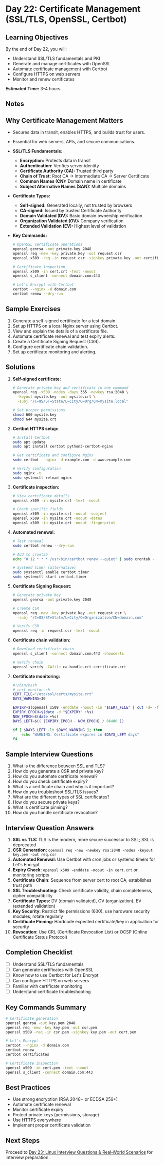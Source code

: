 # Day 22: Certificate Management (SSL/TLS, OpenSSL, Certbot)

## Learning Objectives
By the end of Day 22, you will:
- Understand SSL/TLS fundamentals and PKI
- Generate and manage certificates with OpenSSL
- Automate certificate management with Certbot
- Configure HTTPS on web servers
- Monitor and renew certificates

**Estimated Time:** 3-4 hours

## Notes

## Why Certificate Management Matters
- Secures data in transit, enables HTTPS, and builds trust for users.
- Essential for web servers, APIs, and secure communications.

- **SSL/TLS Fundamentals:**
  - **Encryption:** Protects data in transit
  - **Authentication:** Verifies server identity
  - **Certificate Authority (CA):** Trusted third party
  - **Chain of Trust:** Root CA → Intermediate CA → Server Certificate
  - **Common Names (CN):** Domain name in certificate
  - **Subject Alternative Names (SAN):** Multiple domains

- **Certificate Types:**
  - **Self-signed:** Generated locally, not trusted by browsers
  - **CA-signed:** Issued by trusted Certificate Authority
  - **Domain Validated (DV):** Basic domain ownership verification
  - **Organization Validated (OV):** Company verification
  - **Extended Validation (EV):** Highest level of validation

- **Key Commands:**
  ```bash
  # OpenSSL certificate operations
  openssl genrsa -out private.key 2048
  openssl req -new -key private.key -out request.csr
  openssl x509 -req -in request.csr -signkey private.key -out certificate.crt
  
  # Certificate inspection
  openssl x509 -in cert.crt -text -noout
  openssl s_client -connect domain.com:443
  
  # Let's Encrypt with Certbot
  certbot --nginx -d domain.com
  certbot renew --dry-run
  ```

## Sample Exercises
1. Generate a self-signed certificate for a test domain.
2. Set up HTTPS on a local Nginx server using Certbot.
3. View and explain the details of a certificate file.
4. Automate certificate renewal and test expiry alerts.
5. Create a Certificate Signing Request (CSR).
6. Configure certificate chain validation.
7. Set up certificate monitoring and alerting.

## Solutions
1. **Self-signed certificate:**
   ```bash
   # Generate private key and certificate in one command
   openssl req -x509 -nodes -days 365 -newkey rsa:2048 \
     -keyout mysite.key -out mysite.crt \
     -subj "/C=US/ST=State/L=City/O=Org/CN=mysite.local"
   
   # Set proper permissions
   chmod 600 mysite.key
   chmod 644 mysite.crt
   ```

2. **Certbot HTTPS setup:**
   ```bash
   # Install Certbot
   sudo apt update
   sudo apt install certbot python3-certbot-nginx
   
   # Get certificate and configure Nginx
   sudo certbot --nginx -d example.com -d www.example.com
   
   # Verify configuration
   sudo nginx -t
   sudo systemctl reload nginx
   ```

3. **Certificate inspection:**
   ```bash
   # View certificate details
   openssl x509 -in mysite.crt -text -noout
   
   # Check specific fields
   openssl x509 -in mysite.crt -noout -subject
   openssl x509 -in mysite.crt -noout -dates
   openssl x509 -in mysite.crt -noout -fingerprint
   ```

4. **Automated renewal:**
   ```bash
   # Test renewal
   sudo certbot renew --dry-run
   
   # Add to crontab
   echo "0 12 * * * /usr/bin/certbot renew --quiet" | sudo crontab -
   
   # Systemd timer (alternative)
   sudo systemctl enable certbot.timer
   sudo systemctl start certbot.timer
   ```

5. **Certificate Signing Request:**
   ```bash
   # Generate private key
   openssl genrsa -out private.key 2048
   
   # Create CSR
   openssl req -new -key private.key -out request.csr \
     -subj "/C=US/ST=State/L=City/O=Organization/CN=domain.com"
   
   # Verify CSR
   openssl req -in request.csr -text -noout
   ```

6. **Certificate chain validation:**
   ```bash
   # Download certificate chain
   openssl s_client -connect domain.com:443 -showcerts
   
   # Verify chain
   openssl verify -CAfile ca-bundle.crt certificate.crt
   ```

7. **Certificate monitoring:**
   ```bash
   #!/bin/bash
   # cert-monitor.sh
   CERT_FILE="/etc/ssl/certs/mysite.crt"
   DAYS_WARNING=30
   
   EXPIRY=$(openssl x509 -enddate -noout -in "$CERT_FILE" | cut -d= -f2)
   EXPIRY_EPOCH=$(date -d "$EXPIRY" +%s)
   NOW_EPOCH=$(date +%s)
   DAYS_LEFT=$(( (EXPIRY_EPOCH - NOW_EPOCH) / 86400 ))
   
   if [ $DAYS_LEFT -lt $DAYS_WARNING ]; then
       echo "WARNING: Certificate expires in $DAYS_LEFT days"
   fi
   ```

## Sample Interview Questions
1. What is the difference between SSL and TLS?
2. How do you generate a CSR and private key?
3. How do you automate certificate renewal?
4. How do you check certificate expiry?
5. What is a certificate chain and why is it important?
6. How do you troubleshoot SSL/TLS issues?
7. What are the different types of SSL certificates?
8. How do you secure private keys?
9. What is certificate pinning?
10. How do you handle certificate revocation?

## Interview Question Answers
1. **SSL vs TLS:** TLS is the modern, more secure successor to SSL; SSL is deprecated
2. **CSR Generation:** `openssl req -new -newkey rsa:2048 -nodes -keyout key.pem -out req.csr`
3. **Automated Renewal:** Use Certbot with cron jobs or systemd timers for Let's Encrypt
4. **Expiry Check:** `openssl x509 -enddate -noout -in cert.crt` or monitoring scripts
5. **Certificate Chain:** Sequence from server cert to root CA, establishes trust path
6. **SSL Troubleshooting:** Check certificate validity, chain completeness, cipher compatibility
7. **Certificate Types:** DV (domain validated), OV (organization), EV (extended validation)
8. **Key Security:** Restrict file permissions (600), use hardware security modules, rotate regularly
9. **Certificate Pinning:** Hardcode expected certificate/key in application for security
10. **Revocation:** Use CRL (Certificate Revocation List) or OCSP (Online Certificate Status Protocol)

## Completion Checklist
- [ ] Understand SSL/TLS fundamentals
- [ ] Can generate certificates with OpenSSL
- [ ] Know how to use Certbot for Let's Encrypt
- [ ] Can configure HTTPS on web servers
- [ ] Familiar with certificate monitoring
- [ ] Understand certificate troubleshooting

## Key Commands Summary
```bash
# Certificate generation
openssl genrsa -out key.pem 2048
openssl req -new -key key.pem -out csr.pem
openssl x509 -req -in csr.pem -signkey key.pem -out cert.pem

# Let's Encrypt
certbot --nginx -d domain.com
certbot renew
certbot certificates

# Certificate inspection
openssl x509 -in cert.pem -text -noout
openssl s_client -connect domain.com:443
```

## Best Practices
- Use strong encryption (RSA 2048+ or ECDSA 256+)
- Automate certificate renewal
- Monitor certificate expiry
- Protect private keys (permissions, storage)
- Use HTTPS everywhere
- Implement proper certificate validation

## Next Steps
Proceed to [Day 23: Linux Interview Questions & Real-World Scenarios](../Day_23/notes_and_exercises.md) for interview preparation.
